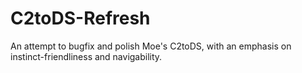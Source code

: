 # C2toDS-Refresh
An attempt to bugfix and polish Moe's C2toDS, with an emphasis on instinct-friendliness and navigability.
